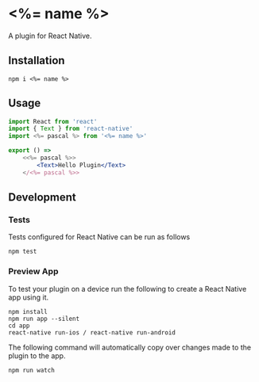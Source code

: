 # <%= name %>

A plugin for React Native.

## Installation

```
npm i <%= name %>
```

## Usage

```jsx
import React from 'react'
import { Text } from 'react-native'
import <%= pascal %> from '<%= name %>'

export () =>
    <<%= pascal %>>
        <Text>Hello Plugin</Text>
    </<%= pascal %>>
```

## Development

### Tests

Tests configured for React Native can be run as follows

```
npm test
```

### Preview App

To test your plugin on a device run the following to create a React Native app using it.

```
npm install
npm run app --silent
cd app
react-native run-ios / react-native run-android
```

The following command will automatically copy over changes made to the plugin to the app.

```
npm run watch
```
